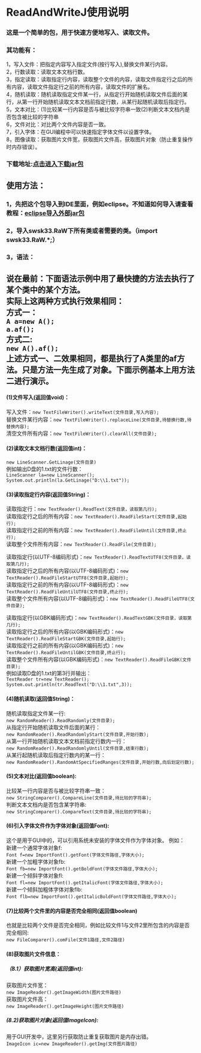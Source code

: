 # ReadAndWriteJ使用说明
### 这是一个简单的包，用于快速方便地写入、读取文件。<br>
### 其功能有：
1，写入文件：把指定内容写入指定文件(按行写入),替换文件某行内容。<br>
2，行数读取：读取文本文档行数。<br>
3，指定读取：读取指定行内容，读取整个文件的内容，读取文件指定行之后的所有内容，读取文件指定行之前的所有内容，读取文件的扩展名。<br>
4，随机读取：随机读取指定文件某一行，从指定行开始随机读取文件后面的某行，从第一行开始随机读取文本文档前指定行数，从某行起随机读取后指定行。<br>
5，文本对比：(1)比较某一行内容是否与被比较字符串一致(2)判断文本文档内是否包含被比较的字符串<br>
6，文件对比：对比两个文件内容是否一致。<br>
7，引入字体：在GUI编程中可以快速指定字体文件以设置字体。<br>
8，图像读取：获取图片文件宽，获取图片文件高，获取图片对象（防止重复操作时内存错误）。<br>
### 下载地址:[点击进入下载jar包](https://gitee.com/swsk33/ReadAndWriteJ/releases)
## 使用方法：
### 1，先把这个包导入到IDE里面，例如eclipse。不知道如何导入请查看教程：[eclipse导入外部jar包](https://blog.csdn.net/czbqoo01/article/details/72803450)
### 2，导入swsk33.RaW下所有类或者需要的类。（import swsk33.RaW.*;）
### 3，语法：
**说在最前：下面语法示例中用了最快捷的方法去执行了某个类中的某个方法。**<br>
**实际上这两种方式执行效果相同：**<br>
**方式一：**<br>
```A a=new A();```<br>
```a.af();```<br>
**方式二:**<br>
```new A().af();```<br>
**上述方式一、二效果相同，都是执行了A类里的af方法。只是方法一先生成了对象。下面示例基本上用方法二进行演示。**<br>
------------------------------------------------------------------------------------------------------------------------------
#### (1)文件写入(返回值void)：
写入文件：```new TextFileWriter().writeText(文件目录,写入内容);```<br>
替换文件某行内容：```new TextFileWriter().replaceLine(文件目录,待替换行数,待替换内容);```<br>
清空文件所有内容：```new TextFileWriter().clearAll(文件目录);```<br>
#### (2)读取文本文档行数(返回值int)：
```new LineScanner.GetLinage(文件目录)```<br>
例如输出D盘的1.txt的文件行数：<br>
```LineScanner la=new LineScanner();```<br>
```System.out.println(la.GetLinage("D:\\1.txt"));```
#### (3)读取指定行内容(返回值String)：
读取指定行：```new TextReader().ReadText(文件目录，读取第几行);```<br>
读取指定行之后的所有内容：```new TextReader().ReadFileStart(文件目录,起始行);```<br>
读取指定行之前的所有内容：```new TextReader().ReadFileUntil(文件目录,终止行);```<br>
读取整个文件所有内容：```new TextReader().ReadFile(文件目录);```<br>

读取指定行(以UTF-8编码形式)：```new TextReader().ReadTextUTF8(文件目录，读取第几行);```<br>
读取指定行之后的所有内容(以UTF-8编码形式)：```new TextReader().ReadFileStartUTF8(文件目录,起始行);```<br>
读取指定行之前的所有内容(以UTF-8编码形式)：```new TextReader().ReadFileUntilUTF8(文件目录,终止行);```<br>
读取整个文件所有内容(以UTF-8编码形式)：```new TextReader().ReadFileUTF8(文件目录);```<br>

读取指定行(以GBK编码形式)：```new TextReader().ReadTextGBK(文件目录，读取第几行);```<br>
读取指定行之后的所有内容(以GBK编码形式)：```new TextReader().ReadFileStartGBK(文件目录,起始行);```<br>
读取指定行之前的所有内容(以GBK编码形式)：```new TextReader().ReadFileUntilGBK(文件目录,终止行);```<br>
读取整个文件所有内容(以GBK编码形式)：```new TextReader().ReadFileGBK(文件目录);```<br>
例如读取D盘的1.txt的第3行并输出：<br>
```TextReader tr=new TextReader();```<br>
```System.out.println(tr.ReadText("D:\\1.txt",3));```
#### (4)随机读取(返回值String)：
随机读取指定文件某一行:<br>```new RandomReader().ReadRandomly(文件目录);```<br>
从指定行开始随机读取文件后面的某行：<br>```new RandomReader().ReadRandomlyStart(文件目录,开始行数);```<br>
从第一行开始随机读取文本文档前指定行数内一行：<br>```new RandomReader().ReadRandomlyUntil(文件目录,结束行数);```<br>
从某行起随机读取后指定行数内的某一行：<br>```new RandomReader().RandomAtSpecifiedRanges(文件目录,开始行数,向后划定行数);```<br>
#### (5)文本对比(返回值boolean):
比较某一行内容是否与被比较字符串一致：<br>```new StringComparer().CompareLine(文件目录,待比较的字符串);```<br>
判断文本文档内是否包含某字符串:<br>```new StringComparer().CompareText(文件目录,待比较的字符串);```<br>
#### (6)引入字体文件作为字体对象(返回值Font):
这个是用于GUI中的，可以引用系统未安装的字体文件作为字体对象。
例如：<br>
新建一个通常字体对象f:<br>
```Font f=new ImportFont().getFont(字体文件路径,字体大小);```<br>
新建一个加粗字体对象fb:<br>
```Font fb=new ImportFont().getBoldFont(字体文件路径,字体大小);```<br>
新建一个倾斜字体对象fl:<br>
```Font fl=new ImportFont().getItalicFont(字体文件路径,字体大小);```<br>
新建一个倾斜加粗体字体对象flb:<br>
```Font flb=new ImportFont().getItalicBoldFont(字体文件路径,字体大小);```<br>
#### (7)比较两个文件里的内容是否完全相同(返回值boolean)
也就是比较两个文件是否完全相同，例如比较文件1与文件2里所包含的内容是否完全相同:<br>
```new FileComparer().comFile(文件1路径,文件2路径)```<br>
#### (8)获取图片文件信息：
##### （8.1）获取图片宽高(返回值int):
获取图片文件宽：<br>
```new ImageReader().getImageWidth(图片文件路径)```<br>
获取图片文件高：<br>
```new ImageReader().getImageHeight(图片文件路径)```<br>
##### (8.2)获取图片对象(返回值ImageIcon):
用于GUI开发中，这里另行获取防止重复获取图片是内存出错。<br>
```ImageIcon ic=new ImageReader().getImg(文件图片路径)```<br>